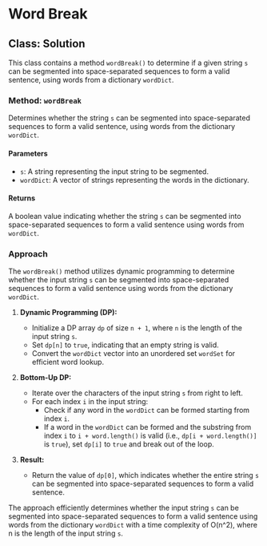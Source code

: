 # Word Break

## Class: Solution

This class contains a method `wordBreak()` to determine if a given string `s` can be segmented into space-separated sequences to form a valid sentence, using words from a dictionary `wordDict`.

### Method: `wordBreak`

Determines whether the string `s` can be segmented into space-separated sequences to form a valid sentence, using words from the dictionary `wordDict`.

#### Parameters

- `s`: A string representing the input string to be segmented.
- `wordDict`: A vector of strings representing the words in the dictionary.

#### Returns

A boolean value indicating whether the string `s` can be segmented into space-separated sequences to form a valid sentence using words from `wordDict`.

### Approach

The `wordBreak()` method utilizes dynamic programming to determine whether the input string `s` can be segmented into space-separated sequences to form a valid sentence using words from the dictionary `wordDict`.

1. **Dynamic Programming (DP):**
   - Initialize a DP array `dp` of size `n + 1`, where `n` is the length of the input string `s`.
   - Set `dp[n]` to `true`, indicating that an empty string is valid.
   - Convert the `wordDict` vector into an unordered set `wordSet` for efficient word lookup.

2. **Bottom-Up DP:**
   - Iterate over the characters of the input string `s` from right to left.
   - For each index `i` in the input string:
     - Check if any word in the `wordDict` can be formed starting from index `i`.
     - If a word in the `wordDict` can be formed and the substring from index `i` to `i + word.length()` is valid (i.e., `dp[i + word.length()]` is `true`), set `dp[i]` to `true` and break out of the loop.

3. **Result:**
   - Return the value of `dp[0]`, which indicates whether the entire string `s` can be segmented into space-separated sequences to form a valid sentence.

The approach efficiently determines whether the input string `s` can be segmented into space-separated sequences to form a valid sentence using words from the dictionary `wordDict` with a time complexity of O(n^2), where n is the length of the input string `s`.
